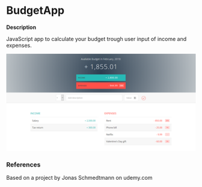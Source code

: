 # BudgetApp

**Description**

JavaScript app to calculate your budget trough user input of income and expenses. 

<a href="https://raw.githubusercontent.com/Claudiferock/BudgetApp/master/screenshot.png"><img src="https://raw.githubusercontent.com/Claudiferock/BudgetApp/master/screenshot.png" alt="Screenshot of BudgetApp" width="1080"/></a>

### References
Based on a project by Jonas Schmedtmann on udemy.com
